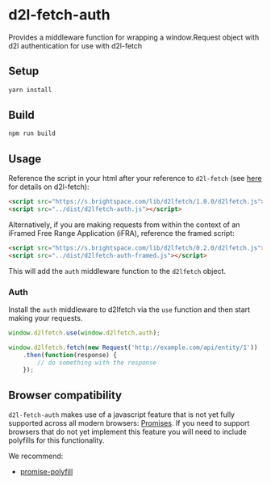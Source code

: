# d2l-fetch-auth
Provides a middleware function for wrapping a window.Request object with d2l authentication for use with d2l-fetch

## Setup

```sh
yarn install
```

## Build

```sh
npm run build
```

## Usage

Reference the script in your html after your reference to `d2l-fetch` (see [here](https://github.com/Brightspace/d2l-fetch) for details on d2l-fetch):

```html
<script src="https://s.brightspace.com/lib/d2lfetch/1.0.0/d2lfetch.js"></script>
<script src="../dist/d2lfetch-auth.js"></script>
```

Alternatively, if you are making requests from within the context of an iFramed Free Range Application (iFRA), reference the framed script:

```html
<script src="https://s.brightspace.com/lib/d2lfetch/0.2.0/d2lfetch.js"></script>
<script src="../dist/d2lfetch-auth-framed.js"></script>
```

This will add the `auth` middleware function to the `d2lfetch` object.

### Auth

Install the `auth` middleware to d2lfetch via the `use` function and then start making your requests.

```js
window.d2lfetch.use(window.d2lfetch.auth);

window.d2lfetch.fetch(new Request('http://example.com/api/entity/1'))
	.then(function(response) {
		// do something with the response
	});
```

## Browser compatibility

`d2l-fetch-auth` makes use of a javascript feature that is not yet fully supported across all modern browsers: [Promises](https://developer.mozilla.org/en/docs/Web/JavaScript/Reference/Global_Objects/Promise). If you need to support browsers that do not yet implement this feature you will need to include polyfills for this functionality.

We recommend:

* [promise-polyfill](https://github.com/PolymerLabs/promise-polyfill/)
